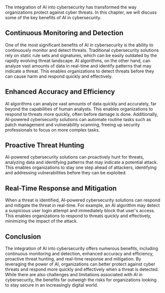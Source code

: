 
The integration of AI into cybersecurity has transformed the way organizations protect against cyber threats. In this chapter, we will discuss some of the key benefits of AI in cybersecurity.

Continuous Monitoring and Detection
-----------------------------------

One of the most significant benefits of AI in cybersecurity is the ability to continuously monitor and detect threats. Traditional cybersecurity solutions rely on static rule sets and signatures, which can be easily outdated by the rapidly evolving threat landscape. AI algorithms, on the other hand, can analyze vast amounts of data in real-time and identify patterns that may indicate a threat. This enables organizations to detect threats before they can cause harm and respond quickly and effectively.

Enhanced Accuracy and Efficiency
--------------------------------

AI algorithms can analyze vast amounts of data quickly and accurately, far beyond the capabilities of human analysts. This enables organizations to respond to threats more quickly, often before damage is done. Additionally, AI-powered cybersecurity solutions can automate routine tasks such as patch management and vulnerability scanning, freeing up security professionals to focus on more complex tasks.

Proactive Threat Hunting
------------------------

AI-powered cybersecurity solutions can proactively hunt for threats, analyzing data and identifying patterns that may indicate a potential attack. This enables organizations to stay one step ahead of attackers, identifying and addressing vulnerabilities before they can be exploited.

Real-Time Response and Mitigation
---------------------------------

When a threat is identified, AI-powered cybersecurity solutions can respond and mitigate the threat in real-time. For example, an AI algorithm may detect a suspicious user login attempt and immediately block that user's access. This enables organizations to respond to threats quickly and effectively, minimizing the impact of the attack.

Conclusion
----------

The integration of AI into cybersecurity offers numerous benefits, including continuous monitoring and detection, enhanced accuracy and efficiency, proactive threat hunting, and real-time response and mitigation. By leveraging the power of AI, organizations can better protect against cyber threats and respond more quickly and effectively when a threat is detected. While there are also challenges and limitations associated with AI in cybersecurity, the benefits far outweigh the risks for organizations looking to stay secure in an increasingly digital world.
